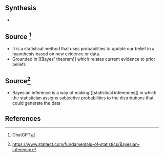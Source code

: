 ## Synthesis
- 
## Source [^1]
- It is a statistical method that uses probabilities to update our belief in a hypothesis based on new evidence or data.
- Grounded in [[Bayes' theorem]] which relates current evidence to prior beliefs

## Source[^2]
- Bayesian inference is a way of making [[statistical inferences]] in which the statistician assigns subjective probabilities to the distributions that could generate the data
## References

[^1]: ChatGPT
[^2]: https://www.statlect.com/fundamentals-of-statistics/Bayesian-inference